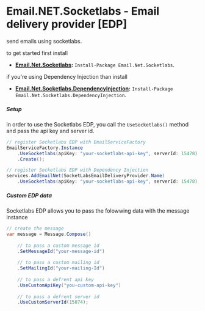 # Email.NET.Socketlabs - Email delivery provider [EDP]

send emails using socketlabs.

to get started first install
- **[Email.Net.Socketlabs](https://www.nuget.org/packages/Email.Net.Socketlabs/):** `Install-Package Email.Net.Socketlabs`.  

if you're using Dependency Injection than install 
- **[Email.Net.Socketlabs.DependencyInjection](https://www.nuget.org/packages/Email.Net.Socketlabs.DependencyInjection/):** `Install-Package Email.Net.Socketlabs.DependencyInjection`.  

##### Setup
in order to use the Socketlabs EDP, you call the `UseSocketlabs()` method and pass the api key and server id.

```csharp
// register Socketlabs EDP with EmailServiceFactory
EmailServiceFactory.Instance
    .UseSocketlabs(apiKey: "your-socketlabs-api-key", serverId: 15478)
    .Create();

// register Socketlabs EDP with Dependency Injection
services.AddEmailNet(SocketLabsEmailDeliveryProvider.Name)
    .UseSocketlabs(apiKey: "your-socketlabs-api-key", serverId: 15478);
```

##### Custom EDP data
Socketlabs EDP allows you to pass the folowwing data with the message instance

```csharp
// create the message
var message = Message.Compose()
    
    // to pass a custom message id
    .SetMessageId("your-message-id")
    
    // to pass a custom mailing id
    .SetMailingId("your-mailing-Id")
    
    // to pass a defrent api key
    .UseCustomApiKey("you-custom-api-key")
    
    // to pass a defrent server id
    .UseCustomServerId(15874);
```
